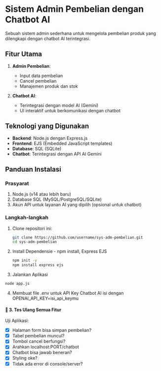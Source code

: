 # Sistem Admin Pembelian dengan Chatbot AI

Sebuah sistem admin sederhana untuk mengelola pembelian produk yang dilengkapi dengan chatbot AI terintegrasi.

## Fitur Utama

1. **Admin Pembelian**:

   - Input data pembelian
   - Cancel pembelian
   - Manajemen produk dan stok

2. **Chatbot AI**:
   - Terintegrasi dengan model AI (Gemini)
   - UI interaktif untuk berkomunikasi dengan chatbot

## Teknologi yang Digunakan

- **Backend**: Node.js dengan Express.js
- **Frontend**: EJS (Embedded JavaScript templates)
- **Database**: SQL (SQLite)
- **Chatbot**: Terintegrasi dengan API AI Gemini

## Panduan Instalasi

### Prasyarat

1. Node.js (v14 atau lebih baru)
2. Database SQL (MySQL/PostgreSQL/SQLite)
3. Akun API untuk layanan AI yang dipilih (opsional untuk chatbot)

### Langkah-langkah

1. Clone repositori ini:

   ```bash
   git clone https://github.com/username/sys-adm-pembelian.git
   cd sys-adm-pembelian

   ```

2. Install Dependensie - npm install, Express EJS

   ```bash
   npm init -y
   npm install express ejs

   ```

3. Jalankan Aplikasi

```bash
node app.js
```

4. Membuat file .env untuk API Key Chatbot AI
   isi dengan OPENAI_API_KEY=isi_api_keymu

#### 🧪 3. **Tes Ulang Semua Fitur**

Uji Aplikasi:

- [x] Halaman form bisa simpan pembelian?
- [x] Tabel pembelian muncul?
- [x] Tombol cancel berfungsi?
- [x] Arahkan localhost:PORT/chatbot
- [x] Chatbot bisa jawab beneran?
- [x] Styling oke?
- [x] Tidak ada error di console/server?
